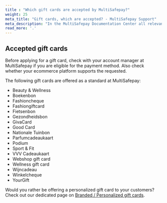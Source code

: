 ```yaml
---
title : "Which gift cards are accepted by MultiSafepay?"
weight: 25
meta_title: "Gift cards, which are accepted? - MultiSafepay Support"
meta_description: "In the MultiSafepay Documentation Center all relevant information regarding our Plugins and API. As well as Support pages for Payment Method, Tools and General Questions. You can also find the contact details of our Support Team and Integration Team."
read_more: '.'
---
```

## Accepted gift cards
Before applying for a gift card, check with your account manager at MultiSafepay if you are eligible for the payment method. Also check whether your ecommerce platform supports the requested.

The following gift cards are offered as a standard at MultiSafepay:

* Beauty & Wellness
* Boekenbon
* Fashioncheque 
* Fashiongiftcard
* Fietsenbon 
* Gezondheidsbon 
* GivaCard 
* Good Card 
* Nationale Tuinbon
* Parfumcadeaukaart 
* Podium
* Sport & Fit 
* VVV Cadeaukaart 
* Webshop gift card 
* Wellness gift card 
* Wijncadeau 
* Winkelcheque 
* YourGift  

Would you rather be offering a personalized gift card to your customers? Check out our dedicated page on [Branded / Personalized gift cards](/payment-methods/prepaid-cards/gift-cards/branded-personalized-gift-card/). 
